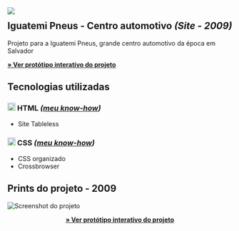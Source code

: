 

<img src="http://velameweb.com.br/git/config/images/monitor-with-margin.png" align="left" />


<h2>Iguatemi Pneus - Centro automotivo <em>(Site - 2009)</em></h2>

<p>Projeto para a Iguatemi Pneus, grande centro automotivo da época em Salvador</p>

<p>
  <a href="http://velameweb.com.br/projetos-sites/iguatemi-pneus-2009/" target="_blank">
    <strong>» Ver protótipo interativo do projeto</strong>
  </a>
</p>

<h2>Tecnologias utilizadas</h2>

<h3><img src="http://velameweb.com.br/git/config/images/html-icon.png" alt="HTML ícone" height="18px" /> HTML <em>(<a href="https://github.com/tarcisovelame/curriculo/tree/master/html" target="_blank">meu know-how</a>)</em></h3>
<ul>
    <li>Site Tableless</li> 
</ul>

<h3><img src="http://velameweb.com.br/git/config/images/css-icon.png" alt="CSS ícone" height="18px" /> CSS <em>(<a href="https://github.com/tarcisovelame/curriculo/tree/master/css" target="_blank">meu know-how</a>)</em></h3>
<ul>
    <li>CSS organizado</li>
    <li>Crossbrowser</li>
</ul>

<h2>Prints do projeto - 2009</h2>

<img src="http://velameweb.com.br/projetos-sites/iguatemi-pneus-2009/screenshot.jpg" alt="Screenshot do projeto">

<p align="center">
  <a href="http://velameweb.com.br/projetos-sites/iguatemi-pneus-2009/" target="_blank">
    <strong>» Ver protótipo interativo do projeto</strong>
  </a>
</p>